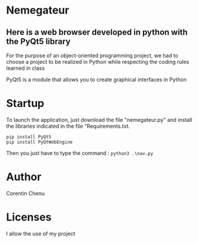 # Nemegateur
## Here is a web browser developed in python with the PyQt5 library
For the purpose of an object-oriented programming project, we had to choose a project to be realized in Python while respecting the coding rules learned in class 

PyQt5 is a module that allows you to create graphical interfaces in Python
# Startup
To launch the application, just download the file "nemegateur.py" and install the libraries indicated in the file "Requirements.txt. 
```
pip install PyQt5
pip install PyQtWebEngine

```
Then you just have to type the command : ``` python3 .\nav.py ```

# Author
Corentin Chenu 

# Licenses

I allow the use of my project 
